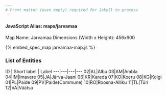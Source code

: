 ```yaml
---
# Front matter (even empty) required for Jekyll to process
---
```


#### JavaScript Alias: maps/jarvamaa

Map Name: Jarvamaa
Dimensions (Width x Height): 456x600



{% embed_spec_map jarvamaa-map.js %}

### List of Entities

ID | Short label | Label
---|---|---|---
02|AL|Albu
03|AM|Ambla
04|IM|Imavere
05|JA|Järva-Jaani
06|KR|Kareda
07|KO|Koeru
08|KG|Koigi
01|PL|Paide
09|PV|Paide(Commune)
10|RO|Roosna-Alliku
11|TL|Türi
12|VA|Väätsa

